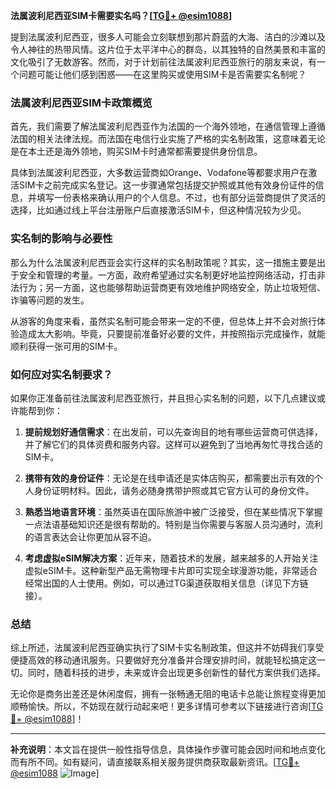 **法属波利尼西亚SIM卡需要实名吗？[[TG💪+ @esim1088](https://t.me/s/esim1088)]**

提到法属波利尼西亚，很多人可能会立刻联想到那片蔚蓝的大海、洁白的沙滩以及令人神往的热带风情。这片位于太平洋中心的群岛，以其独特的自然美景和丰富的文化吸引了无数游客。然而，对于计划前往法属波利尼西亚旅行的朋友来说，有一个问题可能让他们感到困惑——在这里购买或使用SIM卡是否需要实名制呢？

### 法属波利尼西亚SIM卡政策概览

首先，我们需要了解法属波利尼西亚作为法国的一个海外领地，在通信管理上遵循法国的相关法律法规。而法国在电信行业实施了严格的实名制政策，这意味着无论是在本土还是海外领地，购买SIM卡时通常都需要提供身份信息。

具体到法属波利尼西亚，大多数运营商如Orange、Vodafone等都要求用户在激活SIM卡之前完成实名登记。这一步骤通常包括提交护照或其他有效身份证件的信息，并填写一份表格来确认用户的个人信息。不过，也有部分运营商提供了灵活的选择，比如通过线上平台注册账户后直接激活SIM卡，但这种情况较为少见。

### 实名制的影响与必要性

那么为什么法属波利尼西亚会实行这样的实名制政策呢？其实，这一措施主要是出于安全和管理的考量。一方面，政府希望通过实名制更好地监控网络活动，打击非法行为；另一方面，这也能够帮助运营商更有效地维护网络安全，防止垃圾短信、诈骗等问题的发生。

从游客的角度来看，虽然实名制可能会带来一定的不便，但总体上并不会对旅行体验造成太大影响。毕竟，只要提前准备好必要的文件，并按照指示完成操作，就能顺利获得一张可用的SIM卡。

### 如何应对实名制要求？

如果你正准备前往法属波利尼西亚旅行，并且担心实名制的问题，以下几点建议或许能帮到你：

1. **提前规划好通信需求**：在出发前，可以先查询目的地有哪些运营商可供选择，并了解它们的具体资费和服务内容。这样可以避免到了当地再匆忙寻找合适的SIM卡。
   
2. **携带有效的身份证件**：无论是在线申请还是实体店购买，都需要出示有效的个人身份证明材料。因此，请务必随身携带护照或其它官方认可的身份文件。

3. **熟悉当地语言环境**：虽然英语在国际旅游中被广泛接受，但在某些情况下掌握一点法语基础知识还是很有帮助的。特别是当你需要与客服人员沟通时，流利的语言表达会让你更加从容不迫。

4. **考虑虚拟eSIM解决方案**：近年来，随着技术的发展，越来越多的人开始关注虚拟eSIM卡。这种新型产品无需物理卡片即可实现全球漫游功能，非常适合经常出国的人士使用。例如，可以通过TG渠道获取相关信息（详见下方链接）。

### 总结

综上所述，法属波利尼西亚确实执行了SIM卡实名制政策，但这并不妨碍我们享受便捷高效的移动通讯服务。只要做好充分准备并合理安排时间，就能轻松搞定这一切。同时，随着科技的进步，未来或许会出现更多创新性的替代方案供我们选择。

无论你是商务出差还是休闲度假，拥有一张畅通无阻的电话卡总能让旅程变得更加顺畅愉快。所以，不妨现在就行动起来吧！更多详情可参考以下链接进行咨询[[TG💪+ @esim1088](https://t.me/s/esim1088)]！

---

**补充说明**：本文旨在提供一般性指导信息，具体操作步骤可能会因时间和地点变化而有所不同。如有疑问，请直接联系相关服务提供商获取最新资讯。[[TG💪+ @esim1088](https://t.me/s/esim1088) ![Image](https://i.postimg.cc/4NQfJmqS/Snipaste-2025-05-13-00-14-12.png)]